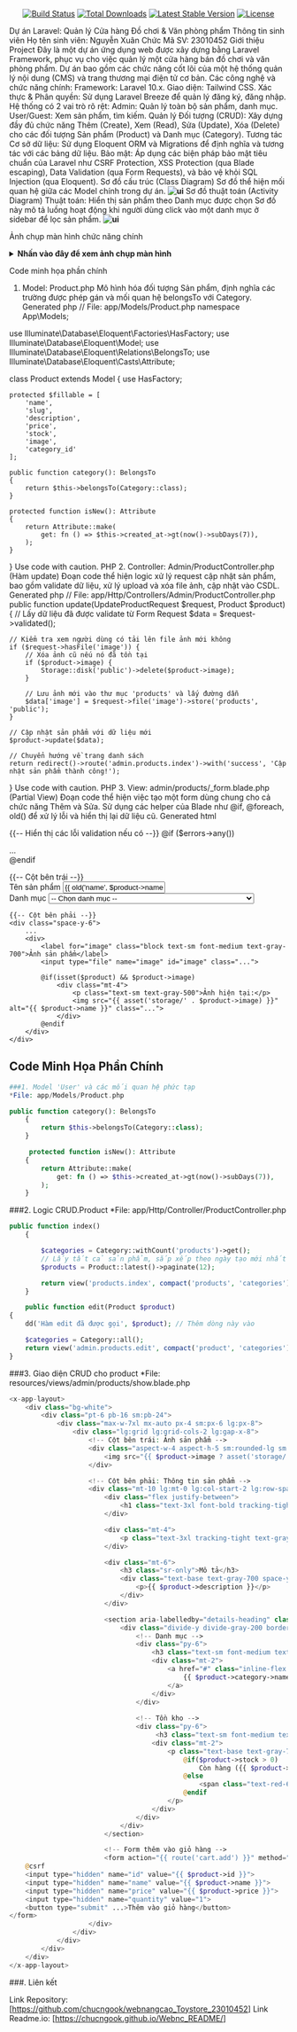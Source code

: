 <p align="center">
<a href="https://github.com/laravel/framework/actions"><img src="https://github.com/laravel/framework/workflows/tests/badge.svg" alt="Build Status"></a>
<a href="https://packagist.org/packages/laravel/framework"><img src="https://img.shields.io/packagist/dt/laravel/framework" alt="Total Downloads"></a>
<a href="https://packagist.org/packages/laravel/framework"><img src="https://img.shields.io/packagist/v/laravel/framework" alt="Latest Stable Version"></a>
<a href="https://packagist.org/packages/laravel/framework"><img src="https://img.shields.io/packagist/l/laravel/framework" alt="License"></a>
</p>

Dự án Laravel: Quản lý Cửa hàng Đồ chơi & Văn phòng phẩm
Thông tin sinh viên
Họ tên sinh viên: Nguyễn Xuân Chức
Mã SV: 23010452
Giới thiệu Project
Đây là một dự án ứng dụng web được xây dựng bằng Laravel Framework, phục vụ cho việc quản lý một cửa hàng bán đồ chơi và văn phòng phẩm. Dự án bao gồm các chức năng cốt lõi của một hệ thống quản lý nội dung (CMS) và trang thương mại điện tử cơ bản.
Các công nghệ và chức năng chính:
Framework: Laravel 10.x.
Giao diện: Tailwind CSS.
Xác thực & Phân quyền: Sử dụng Laravel Breeze để quản lý đăng ký, đăng nhập. Hệ thống có 2 vai trò rõ rệt:
Admin: Quản lý toàn bộ sản phẩm, danh mục.
User/Guest: Xem sản phẩm, tìm kiếm.
Quản lý Đối tượng (CRUD): Xây dựng đầy đủ chức năng Thêm (Create), Xem (Read), Sửa (Update), Xóa (Delete) cho các đối tượng Sản phẩm (Product) và Danh mục (Category).
Tương tác Cơ sở dữ liệu: Sử dụng Eloquent ORM và Migrations để định nghĩa và tương tác với các bảng dữ liệu.
Bảo mật: Áp dụng các biện pháp bảo mật tiêu chuẩn của Laravel như CSRF Protection, XSS Protection (qua Blade escaping), Data Validation (qua Form Requests), và bảo vệ khỏi SQL Injection (qua Eloquent).
Sơ đồ cấu trúc (Class Diagram)
Sơ đồ thể hiện mối quan hệ giữa các Model chính trong dự án.
**![ui](images/sodothuattoantoystore.drawio.png)**
Sơ đồ thuật toán (Activity Diagram)
Thuật toán: Hiển thị sản phẩm theo Danh mục được chọn
Sơ đồ này mô tả luồng hoạt động khi người dùng click vào một danh mục ở sidebar để lọc sản phẩm.
**![ui](images/toystore.drawio.png)**



Ảnh chụp màn hình chức năng chính
<details>
<summary><strong>Nhấn vào đây để xem ảnh chụp màn hình</strong></summary>
1. Trang chủ với Slider và Sản phẩm mới
**![alt text](images/a1.png)**
2. Trang danh sách sản phẩm với Sidebar lọc danh mục
**![alt text](images/a2.png)**
3. Trang quản lý sản phẩm (Admin)
**![alt text](images/a3.png)**
4. Form Sửa sản phẩm với đầy đủ thông tin (Admin)
**![alt text](images/a4.png)**
5. Trang quản lý danh mục (Admin)
**![alt text](images/a5.png)**
</details>


Code minh họa phần chính
1. Model: Product.php
Mô hình hóa đối tượng Sản phẩm, định nghĩa các trường được phép gán và mối quan hệ belongsTo với Category.
Generated php
// File: app/Models/Product.php
namespace App\Models;

use Illuminate\Database\Eloquent\Factories\HasFactory;
use Illuminate\Database\Eloquent\Model;
use Illuminate\Database\Eloquent\Relations\BelongsTo;
use Illuminate\Database\Eloquent\Casts\Attribute;

class Product extends Model
{
    use HasFactory;

    protected $fillable = [
        'name',
        'slug',
        'description',
        'price',
        'stock',
        'image',
        'category_id'
    ];

    public function category(): BelongsTo
    {
        return $this->belongsTo(Category::class);
    }

    protected function isNew(): Attribute
    {
        return Attribute::make(
            get: fn () => $this->created_at->gt(now()->subDays(7)),
        );
    }
}
Use code with caution.
PHP
2. Controller: Admin/ProductController.php (Hàm update)
Đoạn code thể hiện logic xử lý request cập nhật sản phẩm, bao gồm validate dữ liệu, xử lý upload và xóa file ảnh, cập nhật vào CSDL.
Generated php
// File: app/Http/Controllers/Admin/ProductController.php
public function update(UpdateProductRequest $request, Product $product)
{
    // Lấy dữ liệu đã được validate từ Form Request
    $data = $request->validated();

    // Kiểm tra xem người dùng có tải lên file ảnh mới không
    if ($request->hasFile('image')) {
        // Xóa ảnh cũ nếu nó đã tồn tại
        if ($product->image) {
            Storage::disk('public')->delete($product->image);
        }
        
        // Lưu ảnh mới vào thư mục 'products' và lấy đường dẫn
        $data['image'] = $request->file('image')->store('products', 'public');
    }

    // Cập nhật sản phẩm với dữ liệu mới
    $product->update($data);

    // Chuyển hướng về trang danh sách
    return redirect()->route('admin.products.index')->with('success', 'Cập nhật sản phẩm thành công!');
}
Use code with caution.
PHP
3. View: admin/products/_form.blade.php (Partial View)
Đoạn code thể hiện việc tạo một form dùng chung cho cả chức năng Thêm và Sửa. Sử dụng các helper của Blade như @if, @foreach, old() để xử lý lỗi và hiển thị lại dữ liệu cũ.
Generated html
<!-- File: resources/views/admin/products/_form.blade.php -->

{{-- Hiển thị các lỗi validation nếu có --}}
@if ($errors->any())
    <div class="bg-red-100 border border-red-400 text-red-700 px-4 py-3 rounded relative mb-4">
        ...
    </div>
@endif

<div class="grid grid-cols-1 md:grid-cols-2 gap-6">
    {{-- Cột bên trái --}}
    <div class="space-y-6">
        <div>
            <label for="name" class="block text-sm font-medium text-gray-700">Tên sản phẩm</label>
            <input type="text" name="name" id="name" value="{{ old('name', $product->name ?? '') }}" class="..." required>
        </div>
        <div>
            <label for="category_id" class="block text-sm font-medium text-gray-700">Danh mục</label>
            <select name="category_id" id="category_id" class="..." required>
                <option value="">-- Chọn danh mục --</option>
                @foreach($categories as $category)
                    <option value="{{ $category->id }}" @selected(old('category_id', $product->category_id ?? '') == $category->id)>
                        {{ $category->name }}
                    </option>
                @endforeach
            </select>
        </div>
    </div>

    {{-- Cột bên phải --}}
    <div class="space-y-6">
        ...
        <div>
            <label for="image" class="block text-sm font-medium text-gray-700">Ảnh sản phẩm</label>
            <input type="file" name="image" id="image" class="...">
            
            @if(isset($product) && $product->image)
                <div class="mt-4">
                    <p class="text-sm text-gray-500">Ảnh hiện tại:</p>
                    <img src="{{ asset('storage/' . $product->image) }}" alt="{{ $product->name }}" class="...">
                </div>
            @endif
        </div>
    </div>
</div>


## Code Minh Họa Phần Chính
```php
###1. Model 'User' và các mối quan hệ phức tạp
*File: app/Models/Product.php

public function category(): BelongsTo
    {
        return $this->belongsTo(Category::class);
    }

     protected function isNew(): Attribute
    {
        return Attribute::make(
            get: fn () => $this->created_at->gt(now()->subDays(7)),
        );
    }
```

###2. Logic CRUD.Product
*File: app/Http/Controller/ProductController.php
```php
public function index()
    {

        $categories = Category::withCount('products')->get();
        // Lấy tất cả sản phẩm, sắp xếp theo ngày tạo mới nhất và phân trang (12 sản phẩm mỗi trang)
        $products = Product::latest()->paginate(12);

        return view('products.index', compact('products', 'categories'));
    }

    public function edit(Product $product)
{
    dd('Hàm edit đã được gọi', $product); // Thêm dòng này vào

    $categories = Category::all();
    return view('admin.products.edit', compact('product', 'categories'));
}
```

###3. Giao diện CRUD cho product
*File: resources/views/admin/products/show.blade.php
```php
<x-app-layout>
    <div class="bg-white">
        <div class="pt-6 pb-16 sm:pb-24">
            <div class="max-w-7xl mx-auto px-4 sm:px-6 lg:px-8">
                <div class="lg:grid lg:grid-cols-2 lg:gap-x-8">
                    <!-- Cột bên trái: Ảnh sản phẩm -->
                    <div class="aspect-w-4 aspect-h-5 sm:rounded-lg sm:overflow-hidden lg:aspect-w-3 lg:aspect-h-4">
                        <img src="{{ $product->image ? asset('storage/' . $product->image) : 'https://via.placeholder.com/600x750?text=No+Image' }}" alt="{{ $product->name }}" class="w-full h-full object-center object-cover">
                    </div>

                    <!-- Cột bên phải: Thông tin sản phẩm -->
                    <div class="mt-10 lg:mt-0 lg:col-start-2 lg:row-span-2 lg:self-start">
                        <div class="flex justify-between">
                            <h1 class="text-3xl font-bold tracking-tight text-gray-900">{{ $product->name }}</h1>
                        </div>

                        <div class="mt-4">
                            <p class="text-3xl tracking-tight text-gray-900">{{ number_format($product->price, 0, ',', '.') }} đ</p>
                        </div>

                        <div class="mt-6">
                            <h3 class="sr-only">Mô tả</h3>
                            <div class="text-base text-gray-700 space-y-6">
                                <p>{{ $product->description }}</p>
                            </div>
                        </div>

                        <section aria-labelledby="details-heading" class="mt-10">
                            <div class="divide-y divide-gray-200 border-t">
                                <!-- Danh mục -->
                                <div class="py-6">
                                    <h3 class="text-sm font-medium text-gray-900">Danh mục</h3>
                                    <div class="mt-2">
                                        <a href="#" class="inline-flex items-center px-3 py-1 rounded-full text-sm font-medium bg-indigo-100 text-indigo-800 hover:bg-indigo-200">
                                            {{ $product->category->name }}
                                        </a>
                                    </div>
                                </div>
                                
                                <!-- Tồn kho -->
                                <div class="py-6">
                                     <h3 class="text-sm font-medium text-gray-900">Tồn kho</h3>
                                    <div class="mt-2">
                                        <p class="text-base text-gray-700">
                                            @if($product->stock > 0)
                                                Còn hàng ({{ $product->stock }} sản phẩm)
                                            @else
                                                <span class="text-red-600">Hết hàng</span>
                                            @endif
                                        </p>
                                    </div>
                                </div>
                            </div>
                        </section>

                        <!-- Form thêm vào giỏ hàng -->
                        <form action="{{ route('cart.add') }}" method="POST">
    @csrf
    <input type="hidden" name="id" value="{{ $product->id }}">
    <input type="hidden" name="name" value="{{ $product->name }}">
    <input type="hidden" name="price" value="{{ $product->price }}">
    <input type="hidden" name="quantity" value="1">
    <button type="submit" ...>Thêm vào giỏ hàng</button>
</form>
                    </div>
                </div>
            </div>
        </div>
    </div>
</x-app-layout>
```
###. Liên kết

Link Repository: [https://github.com/chucngook/webnangcao_Toystore_23010452]
Link Readme.io: [https://chucngook.github.io/Webnc_README/]
